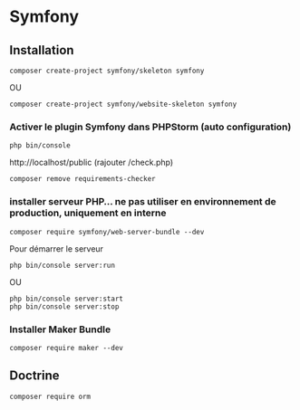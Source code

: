 # Symfony

## Installation

```shell
composer create-project symfony/skeleton symfony
```

OU

```shell
composer create-project symfony/website-skeleton symfony
```

### Activer le plugin Symfony dans PHPStorm (auto configuration)

``` shell
php bin/console 
```

http://localhost/public (rajouter /check.php)

```shell 
composer remove requirements-checker 
```

### installer serveur PHP… ne pas utiliser en environnement de production, uniquement en interne

```shell
composer require symfony/web-server-bundle --dev
```

Pour démarrer le serveur

```shell
php bin/console server:run
```

OU

```shell
php bin/console server:start
php bin/console server:stop
```

### Installer Maker Bundle

```shell
composer require maker --dev
```
##

## Doctrine

```shell
composer require orm
```